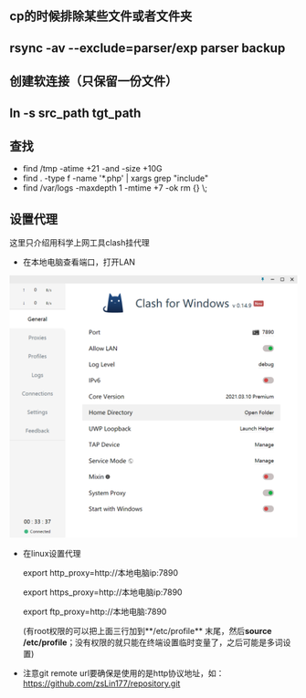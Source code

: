 ## cp的时候排除某些文件或者文件夹
rsync -av --exclude=parser/exp parser backup
---
## 创建软连接（只保留一份文件）
ln -s src_path tgt_path
---
## 查找
* find /tmp -atime +21 -and -size +10G
* find . -type f -name '*.php' | xargs grep "include"
* find /var/logs -maxdepth 1 -mtime +7 -ok rm {} \\;

## 设置代理
这里只介绍用科学上网工具clash挂代理
* 在本地电脑查看端口，打开LAN
<img src="imgs/clash_proxy.png" alt="image-20211012160316595" style="zoom:50%;" />

* 在linux设置代理

  export http_proxy=http://本地电脑ip:7890

  export https_proxy=http://本地电脑ip:7890

  export ftp_proxy=http://本地电脑:7890

  (有root权限的可以把上面三行加到**/etc/profile** 末尾，然后**source /etc/profile**；没有权限的就只能在终端设置临时变量了，之后可能是多词设置)

* 注意git remote url要确保是使用的是http协议地址，如：https://github.com/zsLin177/repository.git
  
  
